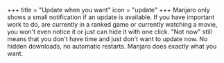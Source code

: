 +++
title = "Update when you want"
icon = "update"
+++
Manjaro only shows a small notification if an update is available. If you have important work to do, are currently in a ranked game or currently watching a movie, you won't even notice it or just can hide it with one click. "Not now" still means that you don't have time and just don't want to update now. No hidden downloads, no automatic restarts. Manjaro does exactly what you want.
